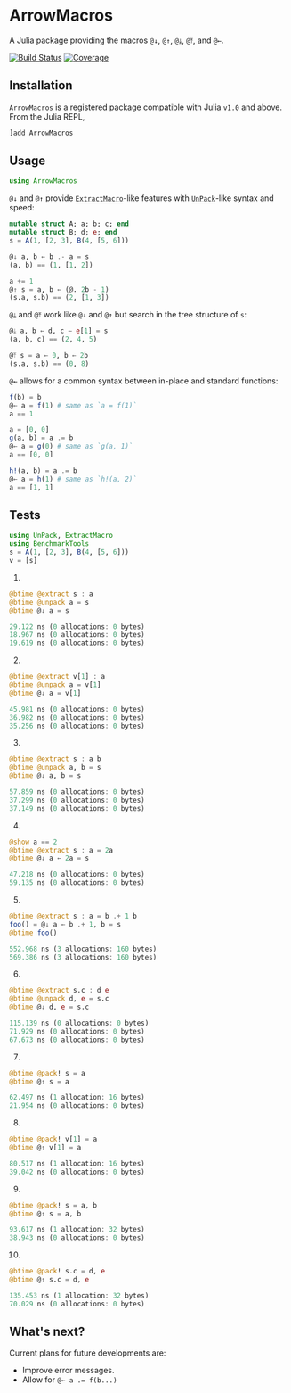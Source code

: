 # ArrowMacros

A Julia package providing the macros `@↓`, `@↑`, `@⤓`, `@⤒`, and `@←`.

[![Build Status](https://github.com/antonuccig/ArrowMacros.jl/workflows/CI/badge.svg)](https://github.com/antonuccig/ArrowMacros.jl/actions)
[![Coverage](https://codecov.io/gh/antonuccig/ArrowMacros.jl/branch/master/graph/badge.svg)](https://codecov.io/gh/antonuccig/ArrowMacros.jl)

## Installation

`ArrowMacros` is a registered package compatible with Julia `v1.0` and above. From the Julia REPL,
```julia
]add ArrowMacros
```

## Usage

```julia
using ArrowMacros
```

`@↓` and `@↑` provide [`ExtractMacro`](https://github.com/carlobaldassi/ExtractMacro.jl)-like features with [`UnPack`](https://github.com/mauro3/UnPack.jl)-like syntax and speed:

```julia
mutable struct A; a; b; c; end
mutable struct B; d; e; end
s = A(1, [2, 3], B(4, [5, 6]))
```

```julia
@↓ a, b ← b .- a = s
(a, b) == (1, [1, 2])
```

```julia
a += 1
@↑ s = a, b ← (@. 2b - 1)
(s.a, s.b) == (2, [1, 3])
```

`@⤓` and `@⤒` work like `@↓` and `@↑` but search in the tree structure of `s`:

```julia
@⤓ a, b ← d, c ← e[1] = s
(a, b, c) == (2, 4, 5)
```

```julia
@⤒ s = a ← 0, b ← 2b
(s.a, s.b) == (0, 8)
```

`@←` allows for a common syntax between in-place and standard functions:

```julia
f(b) = b
@← a = f(1) # same as `a = f(1)`
a == 1
```

```julia
a = [0, 0]
g(a, b) = a .= b
@← a = g(0) # same as `g(a, 1)`
a == [0, 0]
```

```julia
h!(a, b) = a .= b
@← a = h(1) # same as `h!(a, 2)`
a == [1, 1]
```

## Tests

```julia
using UnPack, ExtractMacro
using BenchmarkTools
s = A(1, [2, 3], B(4, [5, 6]))
v = [s]
```

1.

```julia
@btime @extract s : a
@btime @unpack a = s
@btime @↓ a = s
```

```julia
29.122 ns (0 allocations: 0 bytes)
18.967 ns (0 allocations: 0 bytes)
19.619 ns (0 allocations: 0 bytes)
```

2.

```julia
@btime @extract v[1] : a
@btime @unpack a = v[1]
@btime @↓ a = v[1]
```

```julia
45.981 ns (0 allocations: 0 bytes)
36.982 ns (0 allocations: 0 bytes)
35.256 ns (0 allocations: 0 bytes)
```

3.

```julia
@btime @extract s : a b
@btime @unpack a, b = s
@btime @↓ a, b = s
```

```julia
57.859 ns (0 allocations: 0 bytes)
37.299 ns (0 allocations: 0 bytes)
37.149 ns (0 allocations: 0 bytes)
```

4.

```julia
@show a == 2
@btime @extract s : a = 2a
@btime @↓ a ← 2a = s
```

```julia
47.218 ns (0 allocations: 0 bytes)
59.135 ns (0 allocations: 0 bytes)
```

5.

```julia
@btime @extract s : a = b .+ 1 b
foo() = @↓ a ← b .+ 1, b = s
@btime foo()
```

```julia
552.968 ns (3 allocations: 160 bytes)
569.386 ns (3 allocations: 160 bytes)
```

6.

```julia
@btime @extract s.c : d e
@btime @unpack d, e = s.c
@btime @↓ d, e = s.c
```

```julia
115.139 ns (0 allocations: 0 bytes)
71.929 ns (0 allocations: 0 bytes)
67.673 ns (0 allocations: 0 bytes)
```

7.

```julia
@btime @pack! s = a
@btime @↑ s = a
```

```julia
62.497 ns (1 allocation: 16 bytes)
21.954 ns (0 allocations: 0 bytes)
```

8.

```julia
@btime @pack! v[1] = a
@btime @↑ v[1] = a
```

```julia
80.517 ns (1 allocation: 16 bytes)
39.042 ns (0 allocations: 0 bytes)
```

9.

```julia
@btime @pack! s = a, b
@btime @↑ s = a, b
```

```julia
93.617 ns (1 allocation: 32 bytes)
38.943 ns (0 allocations: 0 bytes)
```

10.

```julia
@btime @pack! s.c = d, e
@btime @↑ s.c = d, e
```

```julia
135.453 ns (1 allocation: 32 bytes)
70.029 ns (0 allocations: 0 bytes)
```

## What's next?

Current plans for future developments are:
- Improve error messages.
- Allow for `@← a .= f(b...)`
